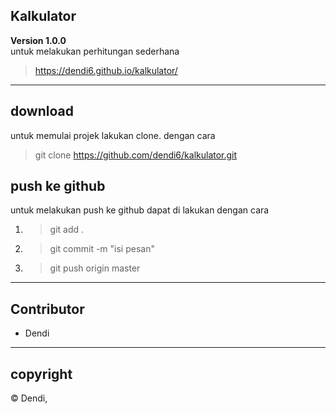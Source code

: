 ## Kalkulator

**Version 1.0.0**</br>
untuk melakukan perhitungan sederhana
>https://dendi6.github.io/kalkulator/

---
## download
untuk memulai projek lakukan clone. dengan cara
>git clone https://github.com/dendi6/kalkulator.git

## push ke github
untuk melakukan push ke github dapat di lakukan dengan cara
1. >git add .
2. >git commit -m "isi pesan"
3. >git push origin master

---
## Contributor
- Dendi

---
## copyright
© Dendi,
